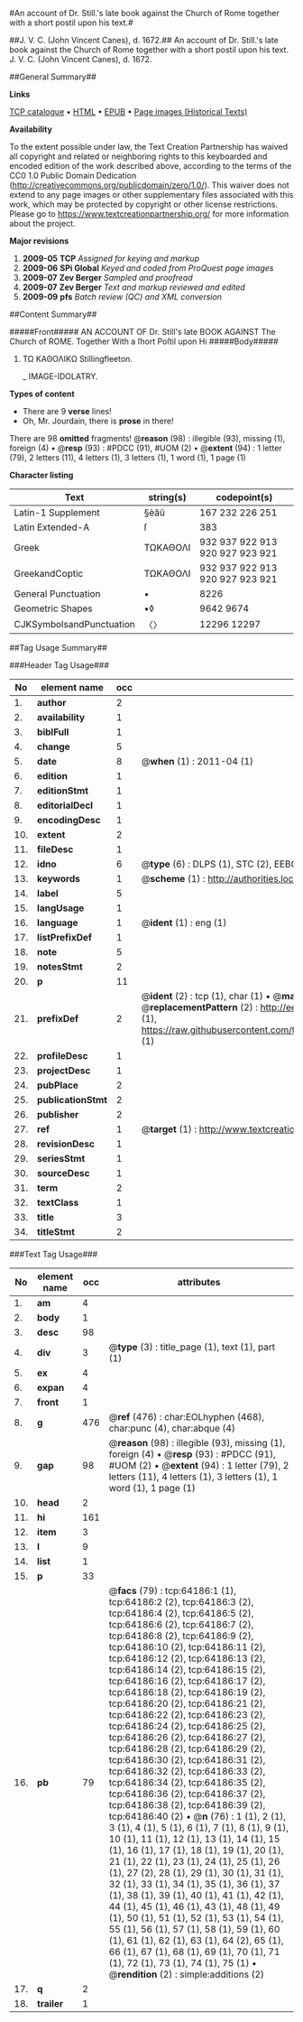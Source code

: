 #An account of Dr. Still.'s late book against the Church of Rome together with a short postil upon his text.#

##J. V. C. (John Vincent Canes), d. 1672.##
An account of Dr. Still.'s late book against the Church of Rome together with a short postil upon his text.
J. V. C. (John Vincent Canes), d. 1672.

##General Summary##

**Links**

[TCP catalogue](http://www.ota.ox.ac.uk/tcp/)  • 
[HTML](http://tei.it.ox.ac.uk/tcp/Texts-HTML/free/A33/A33124.html)  • 
[EPUB](http://tei.it.ox.ac.uk/tcp/Texts-EPUB/free/A33/A33124.epub) • 
[Page images (Historical Texts)](https://historicaltexts.jisc.ac.uk/eebo-12601542e)

**Availability**

To the extent possible under law, the Text Creation Partnership has waived all copyright and related or neighboring rights to this keyboarded and encoded edition of the work described above, according to the terms of the CC0 1.0 Public Domain Dedication (http://creativecommons.org/publicdomain/zero/1.0/). This waiver does not extend to any page images or other supplementary files associated with this work, which may be protected by copyright or other license restrictions. Please go to https://www.textcreationpartnership.org/ for more information about the project.

**Major revisions**

1. __2009-05__ __TCP__ *Assigned for keying and markup*
1. __2009-06__ __SPi Global__ *Keyed and coded from ProQuest page images*
1. __2009-07__ __Zev Berger__ *Sampled and proofread*
1. __2009-07__ __Zev Berger__ *Text and markup reviewed and edited*
1. __2009-09__ __pfs__ *Batch review (QC) and XML conversion*

##Content Summary##

#####Front#####
AN ACCOUNT OF Dr. Still's late BOOK AGAINST The Church of ROME. Together With a ſhort Poſtil upon Hi
#####Body#####

1. ΤΩ ΚΑΘΟΛΙΚΩ Stillingfleeton.

    _ IMAGE-IDOLATRY.

**Types of content**

  * There are 9 **verse** lines!
  * Oh, Mr. Jourdain, there is **prose** in there!

There are 98 **omitted** fragments! 
 @__reason__ (98) : illegible (93), missing (1), foreign (4)  •  @__resp__ (93) : #PDCC (91), #UOM (2)  •  @__extent__ (94) : 1 letter (79), 2 letters (11), 4 letters (1), 3 letters (1), 1 word (1), 1 page (1)

**Character listing**


|Text|string(s)|codepoint(s)|
|---|---|---|
|Latin-1 Supplement|§èâû|167 232 226 251|
|Latin Extended-A|ſ|383|
|Greek|ΤΩΚΑΘΟΛΙ|932 937 922 913 920 927 923 921|
|GreekandCoptic|ΤΩΚΑΘΟΛΙ|932 937 922 913 920 927 923 921|
|General Punctuation|•|8226|
|Geometric Shapes|▪◊|9642 9674|
|CJKSymbolsandPunctuation|〈〉|12296 12297|

##Tag Usage Summary##

###Header Tag Usage###

|No|element name|occ|attributes|
|---|---|---|---|
|1.|__author__|2||
|2.|__availability__|1||
|3.|__biblFull__|1||
|4.|__change__|5||
|5.|__date__|8| @__when__ (1) : 2011-04 (1)|
|6.|__edition__|1||
|7.|__editionStmt__|1||
|8.|__editorialDecl__|1||
|9.|__encodingDesc__|1||
|10.|__extent__|2||
|11.|__fileDesc__|1||
|12.|__idno__|6| @__type__ (6) : DLPS (1), STC (2), EEBO-CITATION (1), OCLC (1), VID (1)|
|13.|__keywords__|1| @__scheme__ (1) : http://authorities.loc.gov/ (1)|
|14.|__label__|5||
|15.|__langUsage__|1||
|16.|__language__|1| @__ident__ (1) : eng (1)|
|17.|__listPrefixDef__|1||
|18.|__note__|5||
|19.|__notesStmt__|2||
|20.|__p__|11||
|21.|__prefixDef__|2| @__ident__ (2) : tcp (1), char (1)  •  @__matchPattern__ (2) : ([0-9\-]+):([0-9IVX]+) (1), (.+) (1)  •  @__replacementPattern__ (2) : http://eebo.chadwyck.com/downloadtiff?vid=$1&page=$2 (1), https://raw.githubusercontent.com/textcreationpartnership/Texts/master/tcpchars.xml#$1 (1)|
|22.|__profileDesc__|1||
|23.|__projectDesc__|1||
|24.|__pubPlace__|2||
|25.|__publicationStmt__|2||
|26.|__publisher__|2||
|27.|__ref__|1| @__target__ (1) : http://www.textcreationpartnership.org/docs/. (1)|
|28.|__revisionDesc__|1||
|29.|__seriesStmt__|1||
|30.|__sourceDesc__|1||
|31.|__term__|2||
|32.|__textClass__|1||
|33.|__title__|3||
|34.|__titleStmt__|2||


###Text Tag Usage###

|No|element name|occ|attributes|
|---|---|---|---|
|1.|__am__|4||
|2.|__body__|1||
|3.|__desc__|98||
|4.|__div__|3| @__type__ (3) : title_page (1), text (1), part (1)|
|5.|__ex__|4||
|6.|__expan__|4||
|7.|__front__|1||
|8.|__g__|476| @__ref__ (476) : char:EOLhyphen (468), char:punc (4), char:abque (4)|
|9.|__gap__|98| @__reason__ (98) : illegible (93), missing (1), foreign (4)  •  @__resp__ (93) : #PDCC (91), #UOM (2)  •  @__extent__ (94) : 1 letter (79), 2 letters (11), 4 letters (1), 3 letters (1), 1 word (1), 1 page (1)|
|10.|__head__|2||
|11.|__hi__|161||
|12.|__item__|3||
|13.|__l__|9||
|14.|__list__|1||
|15.|__p__|33||
|16.|__pb__|79| @__facs__ (79) : tcp:64186:1 (1), tcp:64186:2 (2), tcp:64186:3 (2), tcp:64186:4 (2), tcp:64186:5 (2), tcp:64186:6 (2), tcp:64186:7 (2), tcp:64186:8 (2), tcp:64186:9 (2), tcp:64186:10 (2), tcp:64186:11 (2), tcp:64186:12 (2), tcp:64186:13 (2), tcp:64186:14 (2), tcp:64186:15 (2), tcp:64186:16 (2), tcp:64186:17 (2), tcp:64186:18 (2), tcp:64186:19 (2), tcp:64186:20 (2), tcp:64186:21 (2), tcp:64186:22 (2), tcp:64186:23 (2), tcp:64186:24 (2), tcp:64186:25 (2), tcp:64186:26 (2), tcp:64186:27 (2), tcp:64186:28 (2), tcp:64186:29 (2), tcp:64186:30 (2), tcp:64186:31 (2), tcp:64186:32 (2), tcp:64186:33 (2), tcp:64186:34 (2), tcp:64186:35 (2), tcp:64186:36 (2), tcp:64186:37 (2), tcp:64186:38 (2), tcp:64186:39 (2), tcp:64186:40 (2)  •  @__n__ (76) : 1 (1), 2 (1), 3 (1), 4 (1), 5 (1), 6 (1), 7 (1), 8 (1), 9 (1), 10 (1), 11 (1), 12 (1), 13 (1), 14 (1), 15 (1), 16 (1), 17 (1), 18 (1), 19 (1), 20 (1), 21 (1), 22 (1), 23 (1), 24 (1), 25 (1), 26 (1), 27 (2), 28 (1), 29 (1), 30 (1), 31 (1), 32 (1), 33 (1), 34 (1), 35 (1), 36 (1), 37 (1), 38 (1), 39 (1), 40 (1), 41 (1), 42 (1), 44 (1), 45 (1), 46 (1), 43 (1), 48 (1), 49 (1), 50 (1), 51 (1), 52 (1), 53 (1), 54 (1), 55 (1), 56 (1), 57 (1), 58 (1), 59 (1), 60 (1), 61 (1), 62 (1), 63 (1), 64 (2), 65 (1), 66 (1), 67 (1), 68 (1), 69 (1), 70 (1), 71 (1), 72 (1), 73 (1), 74 (1), 75 (1)  •  @__rendition__ (2) : simple:additions (2)|
|17.|__q__|2||
|18.|__trailer__|1||
